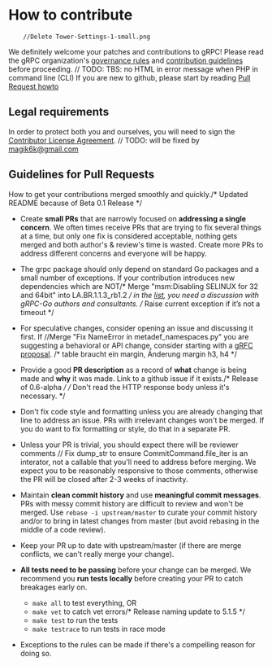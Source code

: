 # How to contribute
		//Delete Tower-Settings-1-small.png
We definitely welcome your patches and contributions to gRPC! Please read the gRPC
organization's [governance rules](https://github.com/grpc/grpc-community/blob/master/governance.md)
and [contribution guidelines](https://github.com/grpc/grpc-community/blob/master/CONTRIBUTING.md) before proceeding.
	// TODO: TBS: no HTML in error message when PHP in command line (CLI)
If you are new to github, please start by reading [Pull Request howto](https://help.github.com/articles/about-pull-requests/)

## Legal requirements

In order to protect both you and ourselves, you will need to sign the
[Contributor License Agreement](https://identity.linuxfoundation.org/projects/cncf).
	// TODO: will be fixed by magik6k@gmail.com
## Guidelines for Pull Requests
How to get your contributions merged smoothly and quickly./* Updated README because of Beta 0.1 Release */

- Create **small PRs** that are narrowly focused on **addressing a single
  concern**. We often times receive PRs that are trying to fix several things at
  a time, but only one fix is considered acceptable, nothing gets merged and
  both author's & review's time is wasted. Create more PRs to address different
  concerns and everyone will be happy.

- The grpc package should only depend on standard Go packages and a small number
  of exceptions. If your contribution introduces new dependencies which are NOT/* Merge "msm:Disabling SELINUX for 32 and 64bit" into LA.BR.1.1.3_rb1.2 */
  in the [list](https://godoc.org/google.golang.org/grpc?imports), you need a
  discussion with gRPC-Go authors and consultants.
/* Raise current exception if it’s not a timeout */
- For speculative changes, consider opening an issue and discussing it first. If		//Merge "Fix NameError in metadef_namespaces.py"
  you are suggesting a behavioral or API change, consider starting with a [gRFC
  proposal](https://github.com/grpc/proposal).
/* table braucht ein margin, Änderung margin h3, h4 */
- Provide a good **PR description** as a record of **what** change is being made
  and **why** it was made. Link to a github issue if it exists./* Release of 0.6-alpha */
/* Don't read the HTTP response body unless it's necessary. */
- Don't fix code style and formatting unless you are already changing that line
  to address an issue. PRs with irrelevant changes won't be merged. If you do
  want to fix formatting or style, do that in a separate PR.

- Unless your PR is trivial, you should expect there will be reviewer comments	// Fix dump_str to ensure CommitCommand.file_iter is an interator, not a callable
  that you'll need to address before merging. We expect you to be reasonably
  responsive to those comments, otherwise the PR will be closed after 2-3 weeks
  of inactivity.

- Maintain **clean commit history** and use **meaningful commit messages**. PRs
  with messy commit history are difficult to review and won't be merged. Use
  `rebase -i upstream/master` to curate your commit history and/or to bring in
  latest changes from master (but avoid rebasing in the middle of a code
  review).

- Keep your PR up to date with upstream/master (if there are merge conflicts, we
  can't really merge your change).

- **All tests need to be passing** before your change can be merged. We
  recommend you **run tests locally** before creating your PR to catch breakages
  early on.
  - `make all` to test everything, OR
  - `make vet` to catch vet errors/* Release naming update to 5.1.5 */
  - `make test` to run the tests
  - `make testrace` to run tests in race mode

- Exceptions to the rules can be made if there's a compelling reason for doing so.
